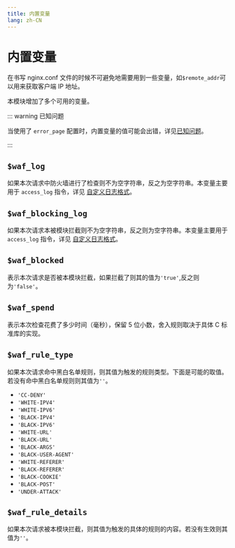 ```yaml
---
title: 内置变量
lang: zh-CN
---
```


# 内置变量

在书写 nginx.conf 文件的时候不可避免地需要用到一些变量，如`$remote_addr`可以用来获取客户端 IP 地址。

本模块增加了多个可用的变量。

::: warning 已知问题

当使用了 `error_page` 配置时，内置变量的值可能会出错，详见[已知问题](issue.md)。

:::

## `$waf_log`

如果本次请求中防火墙进行了检查则不为空字符串，反之为空字符串。本变量主要用于 `access_log` 指令，详见 [自定义日志格式](log.md#自定义日志格式)。

## `$waf_blocking_log`

如果本次请求本被模块拦截则不为空字符串，反之则为空字符串。本变量主要用于 `access_log` 指令，详见 [自定义日志格式](log.md#自定义日志格式)。

## `$waf_blocked`

表示本次请求是否被本模块拦截，如果拦截了则其的值为`'true'`,反之则为`'false'`。

## `$waf_spend`

表示本次检查花费了多少时间（毫秒），保留 5 位小数，舍入规则取决于具体 C 标准库的实现。

## `$waf_rule_type`

如果本次请求命中黑白名单规则，则其值为触发的规则类型。下面是可能的取值。若没有命中黑白名单规则则其值为`''`。

+ `'CC-DENY'`
+ `'WHITE-IPV4'`
+ `'WHITE-IPV6'`
+ `'BLACK-IPV4'`
+ `'BLACK-IPV6'`
+ `'WHITE-URL'`
+ `'BLACK-URL'`
+ `'BLACK-ARGS'`
+ `'BLACK-USER-AGENT'`
+ `'WHITE-REFERER'`
+ `'BLACK-REFERER'`
+ `'BLACK-COOKIE'`
+ `'BLACK-POST'`
+ `'UNDER-ATTACK'`

## `$waf_rule_details`

如果本次请求被本模块拦截，则其值为触发的具体的规则的内容。若没有生效则其值为`''`。